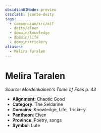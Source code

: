 ```yaml
---
obsidianUIMode: preview
cssclass: json5e-deity
tags:
  - compendium/src/mtf
  - deity/elven
  - domain/knowledge
  - domain/life
  - domain/trickery
aliases:
  - Melira Taralen
---
```

# Melira Taralen
*Source: Mordenkainen's Tome of Foes p. 43* 

- **Alignment**: Chaotic Good
- **Category**: The Seldarine
- **Domains**: Knowledge, Life, Trickery
- **Pantheon**: Elven
- **Province**: Poetry, songs
- **Symbol**: Lute